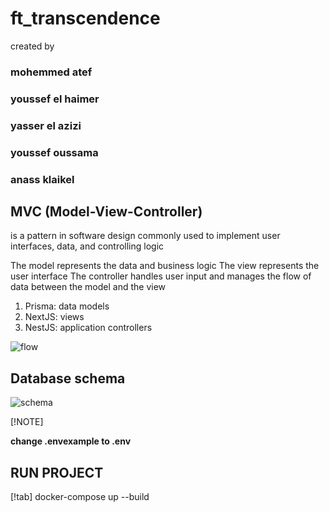 # ft_transcendence

created by 
### mohemmed atef
### youssef el haimer
### yasser el azizi
### youssef oussama
### anass klaikel


## MVC (Model-View-Controller)

is a pattern in software design commonly used to implement user interfaces, data, and controlling logic

The model represents the data and business logic
The view represents the user interface
The controller handles user input and manages the flow of data between the model and the view

1. Prisma: data models
2. NextJS: views
3. NestJS: application controllers

![flow](https://github.com/mohanor/ft_transcendence/raw/main/images/flow.png)

## Database schema

![schema](https://github.com/mohanor/ft_transcendence/raw/main/images/schema.png)

[!NOTE]

**change  .envexample to .env**

## RUN PROJECT

[!tab] docker-compose up --build

